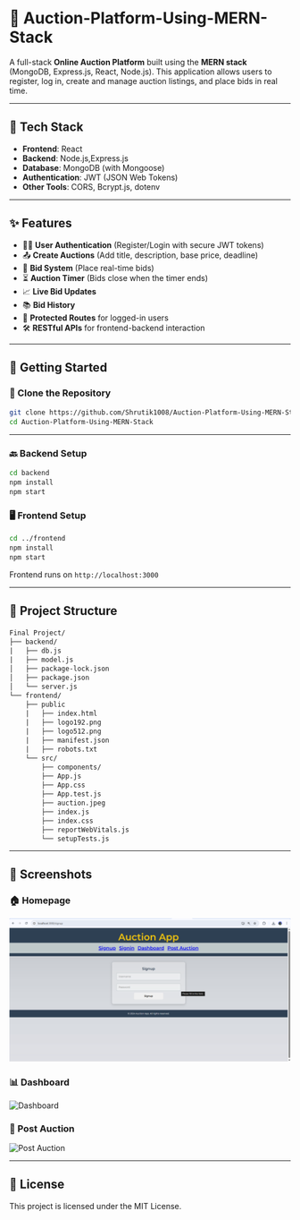 
# 🎯 Auction-Platform-Using-MERN-Stack

A full-stack **Online Auction Platform** built using the **MERN stack** (MongoDB, Express.js, React, Node.js). This application allows users to register, log in, create and manage auction listings, and place bids in real time.

---

## 🔧 Tech Stack

- **Frontend**: React
- **Backend**: Node.js,Express.js
- **Database**: MongoDB (with Mongoose)
- **Authentication**: JWT (JSON Web Tokens)
- **Other Tools**: CORS, Bcrypt.js, dotenv

---

## ✨ Features

- 🧑‍💼 **User Authentication** (Register/Login with secure JWT tokens)
- 📤 **Create Auctions** (Add title, description, base price, deadline)
- 💸 **Bid System** (Place real-time bids)
- ⏳ **Auction Timer** (Bids close when the timer ends)
- 📈 **Live Bid Updates**
- 📚 **Bid History**
- 🔐 **Protected Routes** for logged-in users
- 🛠️ **RESTful APIs** for frontend-backend interaction

---

## 🚀 Getting Started

### 🔁 Clone the Repository

```bash
git clone https://github.com/Shrutik1008/Auction-Platform-Using-MERN-Stack.git
cd Auction-Platform-Using-MERN-Stack
```

---

### 🔙 Backend Setup

```bash
cd backend
npm install
npm start
```

### 🖥️ Frontend Setup

```bash
cd ../frontend
npm install
npm start
```

Frontend runs on `http://localhost:3000`

---

## 📁 Project Structure

```
Final Project/
├── backend/
|   ├── db.js
|   ├── model.js
│   ├── package-lock.json
│   ├── package.json
│   └── server.js
└── frontend/
    ├── public
    |   ├── index.html
    |   ├── logo192.png
    |   ├── logo512.png
    |   ├── manifest.json
    |   ├── robots.txt
    └── src/
        ├── components/
        ├── App.js
        ├── App.css
        ├── App.test.js
        ├── auction.jpeg
        ├── index.js
        ├── index.css
        ├── reportWebVitals.js
        └── setupTests.js

```

---

## 📸 Screenshots

### 🏠 Homepage
![Homepage](./Home_page.png)

### 📊 Dashboard
![Dashboard](./FinalProject/Post_New_Auction)

### 📝 Post Auction
![Post Auction](./frontend/public/images/post_auction_screenshot.png)


---

## 📜 License

This project is licensed under the MIT License.
